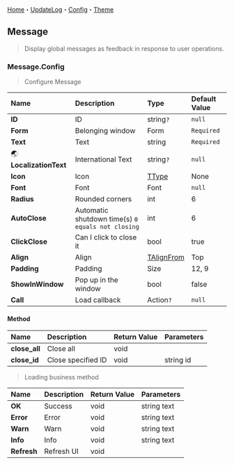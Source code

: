 [Home](../Home.md)・[UpdateLog](../UpdateLog.md)・[Config](../Config.md)・[Theme](../Theme.md)

## Message

> Display global messages as feedback in response to user operations.

### Message.Config

> Configure Message

Name | Description | Type | Default Value |
:--|:--|:--|:--|
**ID** | ID | string`?` | `null` |
**Form** | Belonging window | Form | `Required` |
**Text** | Text | string | `Required` |
🌏 **LocalizationText** | International Text | string`?` | `null` |
**Icon** | Icon | [TType](Enum.md#ttype) | None |
**Font** | Font | Font | `null` |
**Radius** | Rounded corners | int | 6 |
**AutoClose** | Automatic shutdown time(s) `0 equals not closing` | int | 6 |
**ClickClose** | Can I click to close it | bool | true |
**Align** | Align | [TAlignFrom](Enum.md#talignfrom) | Top |
**Padding** | Padding | Size | 12, 9 |
**ShowInWindow** | Pop up in the window | bool | false |
**Call** | Load callback | Action<Config>`?` | `null` |

#### Method

Name | Description | Return Value | Parameters |
:--|:--|:--|:--|
**close_all** | Close all | void | |
**close_id** | Close specified ID | void | string id |

> Loading business method

Name | Description | Return Value | Parameters |
:--|:--|:--|:--|
**OK** | Success | void | string text |
**Error** | Error | void | string text |
**Warn** | Warn | void | string text |
**Info** | Info | void | string text |
**Refresh** | Refresh UI | void ||